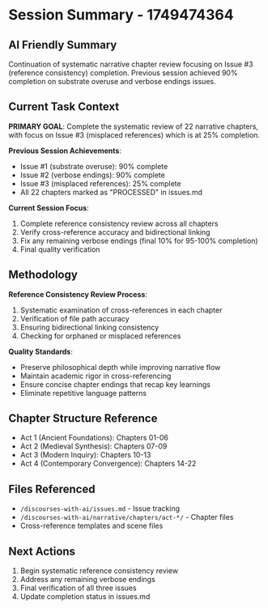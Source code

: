 # Session Summary - 1749474364

## AI Friendly Summary
Continuation of systematic narrative chapter review focusing on Issue #3 (reference consistency) completion. Previous session achieved 90% completion on substrate overuse and verbose endings issues.

## Current Task Context

**PRIMARY GOAL**: Complete the systematic review of 22 narrative chapters, with focus on Issue #3 (misplaced references) which is at 25% completion.

**Previous Session Achievements**:
- Issue #1 (substrate overuse): 90% complete
- Issue #2 (verbose endings): 90% complete  
- Issue #3 (misplaced references): 25% complete
- All 22 chapters marked as "PROCESSED" in issues.md

**Current Session Focus**:
1. Complete reference consistency review across all chapters
2. Verify cross-reference accuracy and bidirectional linking
3. Fix any remaining verbose endings (final 10% for 95-100% completion)
4. Final quality verification

## Methodology

**Reference Consistency Review Process**:
1. Systematic examination of cross-references in each chapter
2. Verification of file path accuracy
3. Ensuring bidirectional linking consistency
4. Checking for orphaned or misplaced references

**Quality Standards**:
- Preserve philosophical depth while improving narrative flow
- Maintain academic rigor in cross-referencing
- Ensure concise chapter endings that recap key learnings
- Eliminate repetitive language patterns

## Chapter Structure Reference
- Act 1 (Ancient Foundations): Chapters 01-06
- Act 2 (Medieval Synthesis): Chapters 07-09  
- Act 3 (Modern Inquiry): Chapters 10-13
- Act 4 (Contemporary Convergence): Chapters 14-22

## Files Referenced
- `/discourses-with-ai/issues.md` - Issue tracking
- `/discourses-with-ai/narrative/chapters/act-*/` - Chapter files
- Cross-reference templates and scene files

## Next Actions
1. Begin systematic reference consistency review
2. Address any remaining verbose endings
3. Final verification of all three issues
4. Update completion status in issues.md
